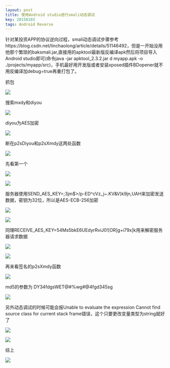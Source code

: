 ```yaml
---
layout: post
title: 使用Android studio进行smali动态调试
key: 20150103
tags: Android Reverse
---
```

针对某投资APP的协议逆向过程，smali动态调试步骤参考https://blog.csdn.net/linchaolong/article/details/51146492，但是一开始没用他那个繁琐的baksmali.jar,直接用的apktool最新版反编译apk然后将项目导入Android studio即可(命令java -jar apktool_2.3.2.jar d myapp.apk -o ./projects/myapp/src)，手机最好用开发版或者安装xposed插件BDopener就不用反编译加debug=true再重打包了。

抓包

![](https://raw.githubusercontent.com/la0s/la0s.github.io/master/screenshots/20180426.1.png)

搜索mxdy和diyou

![](https://raw.githubusercontent.com/la0s/la0s.github.io/master/screenshots/20180426.2.png)

diyou为AES加密

![](https://raw.githubusercontent.com/la0s/la0s.github.io/master/screenshots/20180426.3.png)

断在p2sDiyou和p2sXmdy这两处函数

![](https://raw.githubusercontent.com/la0s/la0s.github.io/master/screenshots/20180426.4.png)

先看第一个

![](https://raw.githubusercontent.com/la0s/la0s.github.io/master/screenshots/20180426.5.png)

![](https://raw.githubusercontent.com/la0s/la0s.github.io/master/screenshots/20180426.6.png)

服务器使用SEND_AES_KEY=;3jm$>/p-ED^cVz_j~.KV&V)k9jn,UAH来加密发送数据，密钥为32位，所以是AES-ECB-256加密

![](https://raw.githubusercontent.com/la0s/la0s.github.io/master/screenshots/20180426.7.png)

![](https://raw.githubusercontent.com/la0s/la0s.github.io/master/screenshots/20180426.8.png)

同理RECEIVE_AES_KEY=54Ms5bkE6UEdyrRviJ0![OR]g+i79x]k用来解密服务器请求数据

![](https://raw.githubusercontent.com/la0s/la0s.github.io/master/screenshots/20180426.9.png)

![](https://raw.githubusercontent.com/la0s/la0s.github.io/master/screenshots/20180426.10.png)

再来看签名的p2sXmdy函数

![](https://raw.githubusercontent.com/la0s/la0s.github.io/master/screenshots/20180426.11.png)

md5的参数为
DY34fdgsWET@#$%wg#@4fgd345sgftVI96ANm9m42duSFpTp2jwnMAsUpCk7Y2nn61gpleb+g61ZpsGM2lw7h8OTQUFd DY34fdgsWET@#$%wg#@4fgd345sg

![](https://raw.githubusercontent.com/la0s/la0s.github.io/master/screenshots/20180426.12.png)

另外动态调试的时候可能会报Unable to evaluate the expression Cannot find source class for current stack frame错误，这个只要更改变量类型为string就好了

![](https://raw.githubusercontent.com/la0s/la0s.github.io/master/screenshots/20180426.14.png)

![](https://raw.githubusercontent.com/la0s/la0s.github.io/master/screenshots/20180426.15.png)

综上

![](https://raw.githubusercontent.com/la0s/la0s.github.io/master/screenshots/20180426.13.png)





